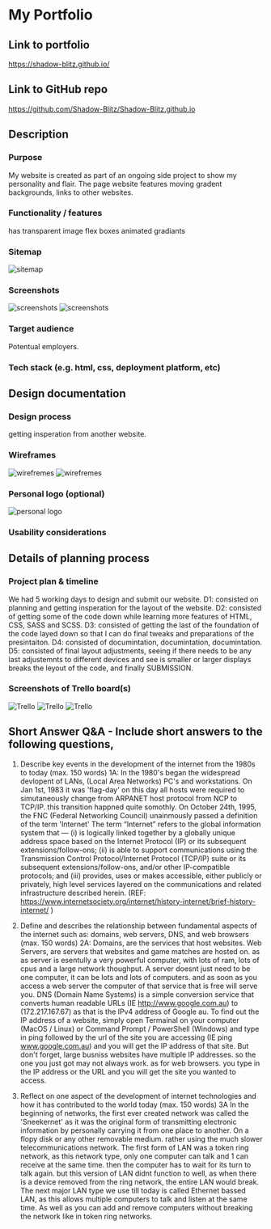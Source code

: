 # My Portfolio

## Link to portfolio
https://shadow-blitz.github.io/
## Link to GitHub repo
https://github.com/Shadow-Blitz/Shadow-Blitz.github.io

## Description

### Purpose
My website is created as part of an ongoing side project to show my personality and flair.
The page website features moving gradent backgrounds, links to other websites.
### Functionality / features
has transparent image
flex boxes
animated gradiants
### Sitemap
![sitemap](docs/site_map.png)
### Screenshots
![screenshots](docs/screenshots_index.html.png)
![screenshots](docs/screenshots_about_me.html.png)
### Target audience
Potentual employers.
### Tech stack (e.g. html, css, deployment platform, etc)

## Design documentation
### Design process
getting insperation from another website.

### Wireframes
![wirefremes](docs/wireframe_index.html.png)
![wirefremes](docs/wireframe_about_me.html.png)
### Personal logo (optional)
![personal logo](docs/personal_logo.png)
### Usability considerations

## Details of planning process
### Project plan & timeline
We had 5 working days to design and submit our website.
D1: consisted on planning and getting insperation for the layout of the website.
D2: consisted of getting some of the code down while learning more features of HTML, CSS, SASS and SCSS.
D3: consisted of getting the last of the foundation of the code layed down so that I can do final tweaks and preparations of the presintaiton.
D4: consisted of documintation, documintation, documintation.
D5: consisted of final layout adjustments, seeing if there needs to be any last adjustemnts to different devices and see is smaller or larger displays breaks the leyout of the code, and finally SUBMISSION.
### Screenshots of Trello board(s)
![Trello](docs/Trello_screenshot_1.png)
![Trello](docs/Trello_screenshot_2.png)
![Trello](docs/Trello_screenshot_3.png)

## Short Answer Q&A - Include short answers to the following questions,
1. Describe key events in the development of the internet from the 1980s to today (max. 150 words)
1A: 
In the 1980's began the widespread devlopent of LANs, (Local Area Networks) PC's and workstations.
On Jan 1st, 1983 it was 'flag-day' on this day all hosts were required to simutaneously change from ARPANET host protocol from NCP to TCP/IP. this transition happned quite somothly.
On October 24th, 1995, the FNC (Federal Networking Council) unainmously passed a definition of the term 'Internet'
The term “Internet” refers to the global information system that — (i) is logically linked together by a globally unique address space based on the Internet Protocol (IP) or its subsequent extensions/follow-ons; (ii) is able to support communications using the Transmission Control Protocol/Internet Protocol (TCP/IP) suite or its subsequent extensions/follow-ons, and/or other IP-compatible protocols; and (iii) provides, uses or makes accessible, either publicly or privately, high level services layered on the communications and related infrastructure described herein.
(REF: https://www.internetsociety.org/internet/history-internet/brief-history-internet/ )

2.  Define and describes the relationship between fundamental aspects of the internet such as: domains, web servers, DNS, and web browsers (max. 150 words)
2A: 
Domains, are the services that host websites.
Web Servers, are servers that websites and game matches are hosted on. as as server is esentully a very powerful computer, with lots of ram, lots of cpus and a large network thoughput. A server doesnt just need to be one computer, it can be lots and lots of computers. and as soon as you access a web server the computer of that service that is free will serve you.
DNS (Domain Name Systems) is a simple conversion service that converts human readable URLs (IE http://www.google.com.au) to (172.217.167.67) as that is the IPv4 address of Google au. To find out the IP address of a website, simply open Termainal on your computer (MacOS / Linux) or Command Prompt / PowerShell (Windows) and type in ping followed by the url of the site you are accessing (IE ping www.google.com.au) and you will get the IP address of that site.
But don't forget, large busniss websites have multiple IP addresses. so the one you just got may not always work.
as for web browsers. you type in the IP address or the URL and you will get the site you wanted to access.

3.  Reflect on one aspect of the development of internet technologies and how it has contributed to the world today (max. 150 words)
3A 
In the beginning of networks, the first ever created network was called the 'Sneekernet' as it was the original form of transmitting electronic information by personally carrying it from one place to another. On a flopy disk or any other removable medium. rather using the much slower telecommunications network.
The first form of LAN was a token ring network, as this network type, only one computer can talk and 1 can receive at the same time. then the computer has to wait for its turn to talk again. but this version of LAN didnt function to well, as when there is a device removed from the ring network, the entire LAN would break.
The next major LAN type we use till today is called Ethernet bassed LAN, as this allows multiple computers to talk and listen at the same time. As well as you can add and remove computers without breaking the network like in token ring networks.